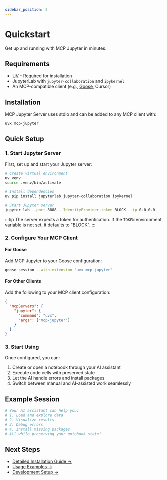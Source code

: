 ```yaml
---
sidebar_position: 2
---
```


# Quickstart

Get up and running with MCP Jupyter in minutes.

## Requirements

- [UV](https://docs.astral.sh/uv/) - Required for installation
- JupyterLab with `jupyter-collaboration` and `ipykernel`
- An MCP-compatible client (e.g., [Goose](https://block.github.io/goose/), Cursor)

## Installation

MCP Jupyter Server uses stdio and can be added to any MCP client with:

```bash
uvx mcp-jupyter
```

## Quick Setup

### 1. Start Jupyter Server

First, set up and start your Jupyter server:

```bash
# Create virtual environment
uv venv
source .venv/bin/activate

# Install dependencies
uv pip install jupyterlab jupyter-collaboration ipykernel

# Start Jupyter server
jupyter lab --port 8888 --IdentityProvider.token BLOCK --ip 0.0.0.0
```

:::tip
The server expects a token for authentication. If the `TOKEN` environment variable is not set, it defaults to "BLOCK".
:::

### 2. Configure Your MCP Client

#### For Goose

Add MCP Jupyter to your Goose configuration:

```bash
goose session --with-extension "uvx mcp-jupyter"
```

#### For Other Clients

Add the following to your MCP client configuration:

```json
{
  "mcpServers": {
    "jupyter": {
      "command": "uvx",
      "args": ["mcp-jupyter"]
    }
  }
}
```

### 3. Start Using

Once configured, you can:

1. Create or open a notebook through your AI assistant
2. Execute code cells with preserved state
3. Let the AI handle errors and install packages
4. Switch between manual and AI-assisted work seamlessly

## Example Session

```python
# Your AI assistant can help you:
# 1. Load and explore data
# 2. Visualize results
# 3. Debug errors
# 4. Install missing packages
# All while preserving your notebook state!
```

## Next Steps

- [Detailed Installation Guide →](/docs/installation)
- [Usage Examples →](/docs/usage)
- [Development Setup →](/docs/development)